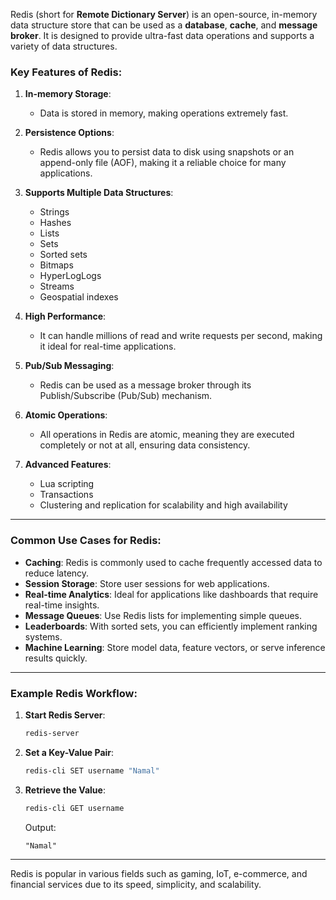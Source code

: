 Redis (short for **Remote Dictionary Server**) is an open-source, in-memory data structure store that can be used as a **database**, **cache**, and **message broker**. It is designed to provide ultra-fast data operations and supports a variety of data structures.

### Key Features of Redis:
1. **In-memory Storage**: 
   - Data is stored in memory, making operations extremely fast.
   
2. **Persistence Options**: 
   - Redis allows you to persist data to disk using snapshots or an append-only file (AOF), making it a reliable choice for many applications.

3. **Supports Multiple Data Structures**:
   - Strings
   - Hashes
   - Lists
   - Sets
   - Sorted sets
   - Bitmaps
   - HyperLogLogs
   - Streams
   - Geospatial indexes

4. **High Performance**: 
   - It can handle millions of read and write requests per second, making it ideal for real-time applications.

5. **Pub/Sub Messaging**:
   - Redis can be used as a message broker through its Publish/Subscribe (Pub/Sub) mechanism.

6. **Atomic Operations**:
   - All operations in Redis are atomic, meaning they are executed completely or not at all, ensuring data consistency.

7. **Advanced Features**:
   - Lua scripting
   - Transactions
   - Clustering and replication for scalability and high availability

---

### Common Use Cases for Redis:
- **Caching**: Redis is commonly used to cache frequently accessed data to reduce latency.
- **Session Storage**: Store user sessions for web applications.
- **Real-time Analytics**: Ideal for applications like dashboards that require real-time insights.
- **Message Queues**: Use Redis lists for implementing simple queues.
- **Leaderboards**: With sorted sets, you can efficiently implement ranking systems.
- **Machine Learning**: Store model data, feature vectors, or serve inference results quickly.

---

### Example Redis Workflow:
1. **Start Redis Server**:
   ```bash
   redis-server
   ```

2. **Set a Key-Value Pair**:
   ```bash
   redis-cli SET username "Namal"
   ```

3. **Retrieve the Value**:
   ```bash
   redis-cli GET username
   ```

   Output:
   ```
   "Namal"
   ```

---

Redis is popular in various fields such as gaming, IoT, e-commerce, and financial services due to its speed, simplicity, and scalability.
